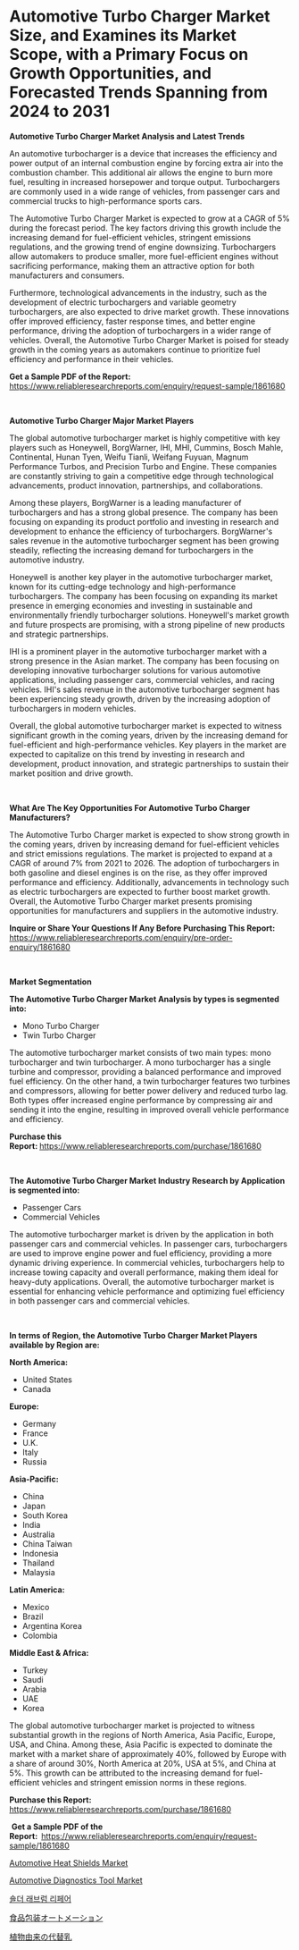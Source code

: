 <p><h1>Automotive Turbo Charger Market Size, and Examines its Market Scope, with a Primary Focus on Growth Opportunities, and Forecasted Trends Spanning from 2024 to 2031</h1></p><p><strong>Automotive Turbo Charger Market Analysis and Latest Trends</strong></p>
<p><p>An automotive turbocharger is a device that increases the efficiency and power output of an internal combustion engine by forcing extra air into the combustion chamber. This additional air allows the engine to burn more fuel, resulting in increased horsepower and torque output. Turbochargers are commonly used in a wide range of vehicles, from passenger cars and commercial trucks to high-performance sports cars.</p><p>The Automotive Turbo Charger Market is expected to grow at a CAGR of 5% during the forecast period. The key factors driving this growth include the increasing demand for fuel-efficient vehicles, stringent emissions regulations, and the growing trend of engine downsizing. Turbochargers allow automakers to produce smaller, more fuel-efficient engines without sacrificing performance, making them an attractive option for both manufacturers and consumers.</p><p>Furthermore, technological advancements in the industry, such as the development of electric turbochargers and variable geometry turbochargers, are also expected to drive market growth. These innovations offer improved efficiency, faster response times, and better engine performance, driving the adoption of turbochargers in a wider range of vehicles. Overall, the Automotive Turbo Charger Market is poised for steady growth in the coming years as automakers continue to prioritize fuel efficiency and performance in their vehicles.</p></p>
<p><strong>Get a Sample PDF of the Report:&nbsp;</strong> <a href="https://www.reliableresearchreports.com/enquiry/request-sample/1861680">https://www.reliableresearchreports.com/enquiry/request-sample/1861680</a></p>
<p>&nbsp;</p>
<p><strong>Automotive Turbo Charger Major Market Players</strong></p>
<p><p>The global automotive turbocharger market is highly competitive with key players such as Honeywell, BorgWarner, IHI, MHI, Cummins, Bosch Mahle, Continental, Hunan Tyen, Weifu Tianli, Weifang Fuyuan, Magnum Performance Turbos, and Precision Turbo and Engine. These companies are constantly striving to gain a competitive edge through technological advancements, product innovation, partnerships, and collaborations.</p><p>Among these players, BorgWarner is a leading manufacturer of turbochargers and has a strong global presence. The company has been focusing on expanding its product portfolio and investing in research and development to enhance the efficiency of turbochargers. BorgWarner's sales revenue in the automotive turbocharger segment has been growing steadily, reflecting the increasing demand for turbochargers in the automotive industry.</p><p>Honeywell is another key player in the automotive turbocharger market, known for its cutting-edge technology and high-performance turbochargers. The company has been focusing on expanding its market presence in emerging economies and investing in sustainable and environmentally friendly turbocharger solutions. Honeywell's market growth and future prospects are promising, with a strong pipeline of new products and strategic partnerships.</p><p>IHI is a prominent player in the automotive turbocharger market with a strong presence in the Asian market. The company has been focusing on developing innovative turbocharger solutions for various automotive applications, including passenger cars, commercial vehicles, and racing vehicles. IHI's sales revenue in the automotive turbocharger segment has been experiencing steady growth, driven by the increasing adoption of turbochargers in modern vehicles.</p><p>Overall, the global automotive turbocharger market is expected to witness significant growth in the coming years, driven by the increasing demand for fuel-efficient and high-performance vehicles. Key players in the market are expected to capitalize on this trend by investing in research and development, product innovation, and strategic partnerships to sustain their market position and drive growth.</p></p>
<p>&nbsp;</p>
<p><strong>What Are The Key Opportunities For Automotive Turbo Charger Manufacturers?</strong></p>
<p><p>The Automotive Turbo Charger market is expected to show strong growth in the coming years, driven by increasing demand for fuel-efficient vehicles and strict emissions regulations. The market is projected to expand at a CAGR of around 7% from 2021 to 2026. The adoption of turbochargers in both gasoline and diesel engines is on the rise, as they offer improved performance and efficiency. Additionally, advancements in technology such as electric turbochargers are expected to further boost market growth. Overall, the Automotive Turbo Charger market presents promising opportunities for manufacturers and suppliers in the automotive industry.</p></p>
<p><strong>Inquire or Share Your Questions If Any Before Purchasing This Report:</strong> <a href="https://www.reliableresearchreports.com/enquiry/pre-order-enquiry/1861680">https://www.reliableresearchreports.com/enquiry/pre-order-enquiry/1861680</a></p>
<p>&nbsp;</p>
<p><strong>Market Segmentation</strong></p>
<p><strong>The Automotive Turbo Charger Market Analysis by types is segmented into:</strong></p>
<p><ul><li>Mono Turbo Charger</li><li>Twin Turbo Charger</li></ul></p>
<p><p>The automotive turbocharger market consists of two main types: mono turbocharger and twin turbocharger. A mono turbocharger has a single turbine and compressor, providing a balanced performance and improved fuel efficiency. On the other hand, a twin turbocharger features two turbines and compressors, allowing for better power delivery and reduced turbo lag. Both types offer increased engine performance by compressing air and sending it into the engine, resulting in improved overall vehicle performance and efficiency.</p></p>
<p><strong>Purchase this Report:&nbsp;</strong><a href="https://www.reliableresearchreports.com/purchase/1861680">https://www.reliableresearchreports.com/purchase/1861680</a></p>
<p>&nbsp;</p>
<p><strong>The Automotive Turbo Charger Market Industry Research by Application is segmented into:</strong></p>
<p><ul><li>Passenger Cars</li><li>Commercial Vehicles</li></ul></p>
<p><p>The automotive turbocharger market is driven by the application in both passenger cars and commercial vehicles. In passenger cars, turbochargers are used to improve engine power and fuel efficiency, providing a more dynamic driving experience. In commercial vehicles, turbochargers help to increase towing capacity and overall performance, making them ideal for heavy-duty applications. Overall, the automotive turbocharger market is essential for enhancing vehicle performance and optimizing fuel efficiency in both passenger cars and commercial vehicles.</p></p>
<p>&nbsp;</p>
<p><strong>In terms of Region, the Automotive Turbo Charger Market Players available by Region are:</strong></p>
<p>
    <p> <strong> North America: </strong>
        <ul>
            <li>United States</li>
            <li>Canada</li>
        </ul>
        </p> 
    <p> <strong> Europe: </strong>
        <ul>
            <li>Germany</li>
            <li>France</li>
            <li>U.K.</li>
            <li>Italy</li>
            <li>Russia</li>
        </ul>
        </p> 
    <p> <strong> Asia-Pacific: </strong>
        <ul>
            <li>China</li>
            <li>Japan</li>
            <li>South Korea</li>
            <li>India</li>
            <li>Australia</li>
            <li>China Taiwan</li>
            <li>Indonesia</li>
            <li>Thailand</li>
            <li>Malaysia</li>
        </ul>
        </p> 
    <p> <strong> Latin America: </strong>
        <ul>
            <li>Mexico</li>
            <li>Brazil</li>
            <li>Argentina Korea</li>
            <li>Colombia</li>
        </ul>
        </p> 
    <p> <strong> Middle East & Africa: </strong>
        <ul>
            <li>Turkey</li>
            <li>Saudi</li>
            <li>Arabia</li>
            <li>UAE</li>
            <li>Korea</li>
        </ul>
    </p>
    </p>
<p><p>The global automotive turbocharger market is projected to witness substantial growth in the regions of North America, Asia Pacific, Europe, USA, and China. Among these, Asia Pacific is expected to dominate the market with a market share of approximately 40%, followed by Europe with a share of around 30%, North America at 20%, USA at 5%, and China at 5%. This growth can be attributed to the increasing demand for fuel-efficient vehicles and stringent emission norms in these regions.</p></p>
<p><strong>Purchase this Report: </strong><a href="https://www.reliableresearchreports.com/purchase/1861680">https://www.reliableresearchreports.com/purchase/1861680</a></p>
<p>&nbsp;<strong>Get a Sample PDF of the Report:&nbsp;&nbsp;</strong><a href="https://www.reliableresearchreports.com/enquiry/request-sample/1861680">https://www.reliableresearchreports.com/enquiry/request-sample/1861680</a></p>
<p><strong></strong></p>
<p><p><a href="https://github.com/seekum/Market-Research-Report-List-1/blob/main/automotive-heat-shields-market.md">Automotive Heat Shields Market</a></p><p><a href="https://github.com/timeliteaut/Market-Research-Report-List-1/blob/main/automotive-diagnostics-tool-market.md">Automotive Diagnostics Tool Market</a></p><p><a href="https://medium.com/@yss452611770/%EC%96%B4%EA%B9%A8-%EB%9E%98%EB%B8%8C%EB%9F%BC-%EC%88%98%EB%A6%AC-%EC%8B%9C%EC%9E%A5-%EA%B7%9C%EB%AA%A8%EB%8A%94-%EA%B8%80%EB%A1%9C%EB%B2%8C-%EC%82%B0%EC%97%85%EC%97%90%EC%84%9C-%EC%B5%9C%EC%A0%81%EC%9D%98-%EB%A7%88%EC%BC%80%ED%8C%85-%EC%B1%84%EB%84%90%EC%9D%84-%EB%B3%B4%EC%97%AC%EC%A4%8D%EB%8B%88%EB%8B%A4-eeda098058c5">숄더 래브럼 리페어</a></p><p><a href="https://medium.com/@cheryledianeweber9eti23wjw9/%E9%A3%9F%E5%93%81%E5%8C%85%E8%A3%85%E8%87%AA%E5%8B%95%E5%8C%96%E5%B8%82%E5%A0%B4%E3%81%AE%E3%82%B7%E3%82%A7%E3%82%A2%E9%80%B2%E5%8C%96%E3%81%A8%E5%B8%82%E5%A0%B4%E6%88%90%E9%95%B7%E3%83%88%E3%83%AC%E3%83%B3%E3%83%892024%E5%B9%B4%E3%81%8B%E3%82%892031%E5%B9%B4%E3%81%BE%E3%81%A7-adaca5f0d76e">食品包装オートメーション</a></p><p><a href="https://medium.com/@catherine10203/%E6%A4%8D%E7%89%A9%E6%80%A7%E3%83%9F%E3%83%AB%E3%82%AF%E4%BB%A3%E6%9B%BF%E5%93%81%E5%B8%82%E5%A0%B4%E3%81%AE%E8%A6%8F%E6%A8%A1%E3%81%AF-%E4%B8%96%E7%95%8C%E7%94%A3%E6%A5%AD%E3%81%AB%E3%81%8A%E3%81%91%E3%82%8B%E6%9C%80%E9%81%A9%E3%81%AA%E3%83%9E%E3%83%BC%E3%82%B1%E3%83%86%E3%82%A3%E3%83%B3%E3%82%B0%E3%83%81%E3%83%A3%E3%83%8D%E3%83%AB%E3%82%92%E6%98%8E%E3%82%89%E3%81%8B%E3%81%AB%E3%81%97%E3%81%BE%E3%81%99-a6f85c419fa4">植物由来の代替乳</a></p></p>